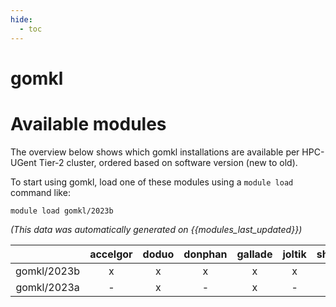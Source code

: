 ```yaml
---
hide:
  - toc
---
```


gomkl
=====

# Available modules


The overview below shows which gomkl installations are available per HPC-UGent Tier-2 cluster, ordered based on software version (new to old).

To start using gomkl, load one of these modules using a `module load` command like:

```shell
module load gomkl/2023b
```

*(This data was automatically generated on {{modules_last_updated}})*  

| |accelgor|doduo|donphan|gallade|joltik|shinx|
| :---: | :---: | :---: | :---: | :---: | :---: | :---: |
|gomkl/2023b|x|x|x|x|x|x|
|gomkl/2023a|-|x|-|x|-|x|
